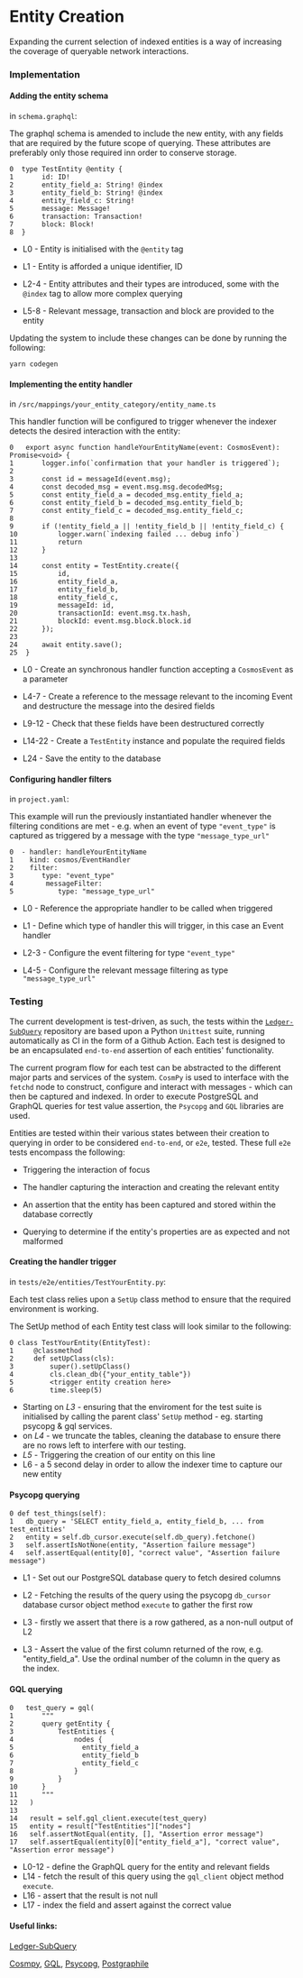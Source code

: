 # Entity Creation



Expanding the current selection of indexed entities is a way of increasing the coverage of queryable network interactions. 

### Implementation


#### Adding the entity schema

in `schema.graphql`:

The graphql schema is amended to include the new entity, with any fields that are required by the future scope of querying. These attributes are preferably only those required inn order to conserve storage.
```
0  type TestEntity @entity {
1  		id: ID!
2   	entity_field_a: String! @index
3   	entity_field_b: String! @index
4   	entity_field_c: String!
5   	message: Message!
6   	transaction: Transaction!
7   	block: Block!
8  }
```

- L0 - Entity is initialised with the `@entity` tag

- L1 - Entity is afforded a unique identifier, ID

- L2-4 - Entity attributes and their types are introduced, some with the `@index` tag to allow more complex querying

- L5-8 - Relevant message, transaction and block are provided to the entity

Updating the system to include these changes can be done by running the following: 
```
yarn codegen
```


#### Implementing the entity handler

in `/src/mappings/your_entity_category/entity_name.ts`

This handler function will be configured to trigger whenever the indexer detects the desired interaction with the entity:

```
0	export async function handleYourEntityName(event: CosmosEvent): Promise<void> {
1		logger.info(`confirmation that your handler is triggered`);
2
3		const id = messageId(event.msg);
4  		const decoded_msg = event.msg.msg.decodedMsg;
5  		const entity_field_a = decoded_msg.entity_field_a;
6  		const entity_field_b = decoded_msg.entity_field_b;
7  		const entity_field_c = decoded_msg.entity_field_c;
8
9  		if (!entity_field_a || !entity_field_b || !entity_field_c) {
10    		logger.warn(`indexing failed ... debug info`)
11    		return
12  	}
13
14    	const entity = TestEntity.create({
15    		id,
16    		entity_field_a,
17    		entity_field_b,
18    		entity_field_c,
19    		messageId: id,
20    		transactionId: event.msg.tx.hash,
21    		blockId: event.msg.block.block.id
22    	});
23	
24		await entity.save();
25	}
```

- L0 - Create an synchronous handler function accepting a `CosmosEvent` as a parameter

- L4-7 - Create a reference to the message relevant to the incoming Event and destructure the message into the desired fields

- L9-12 - Check that these fields have been destructured correctly

- L14-22 - Create a `TestEntity` instance and populate the required fields

- L24 - Save the entity to the database

#### Configuring handler filters

in `project.yaml`:

This example will run the previously instantiated handler whenever the filtering conditions are met - e.g. when an event of type `"event_type"` is captured as triggered by a message with the type `"message_type_url"`

```
0  - handler: handleYourEntityName
1    kind: cosmos/EventHandler
2    filter:
3    	type: "event_type"
4        messageFilter:
5        	type: "message_type_url" 
```

- L0 - Reference the appropriate handler to be called when triggered

- L1 - Define which type of handler this will trigger, in this case an Event handler

- L2-3 - Configure the event filtering for type `"event_type"`

- L4-5 - Configure the relevant message filtering as type `"message_type_url"`


### Testing
The current development is test-driven, as such, the tests within the [`Ledger-SubQuery`](/https://github.com/fetchai/ledger-subquery) repository are based upon a Python `Unittest` suite, running automatically as CI in the form of a Github Action. Each test is designed to be an encapsulated `end-to-end` assertion of each entities' functionality.

The current program flow for each test can be abstracted to the different major parts and services of the system. `CosmPy` is used to interface with the `fetchd` node to construct, configure and interact with messages - which can then be captured and indexed. In order to execute PostgreSQL and GraphQL queries for test value assertion, the `Psycopg` and `GQL` libraries are used.

Entities are tested within their various states between their creation to querying in order to be considered `end-to-end`, or `e2e`, tested. These full `e2e` tests encompass the following:

- Triggering the interaction of focus

- The handler capturing the interaction and creating the relevant entity

- An assertion that the entity has been captured and stored within the database correctly

- Querying to determine if the entity's properties are as expected and not malformed

#### Creating the handler trigger
in `tests/e2e/entities/TestYourEntity.py`:

Each test class relies upon a `SetUp` class method to ensure that the required environment is working. 

The SetUp method of each Entity test class will look similar to the following:

```
0 class TestYourEntity(EntityTest):
1     @classmethod
2     def setUpClass(cls):
3         super().setUpClass()
4         cls.clean_db({"your_entity_table"})
5 		  <trigger entity creation here>
6 		  time.sleep(5)

```


- Starting on *L3* - ensuring that the enviroment for the test suite is initialised by calling the parent class' `SetUp` method - eg. starting psycopg & gql services.
- on *L4* - we truncate the tables, cleaning the database to ensure there are no rows left to interfere with our testing.
- *L5* - Triggering the creation of our entity on this line
- L6 - a 5 second delay in order to allow the indexer time to capture our new entity

#### Psycopg querying

```
0 def test_things(self):
1   db_query = 'SELECT entity_field_a, entity_field_b, ... from test_entities'
2 	entity = self.db_cursor.execute(self.db_query).fetchone()
3 	self.assertIsNotNone(entity, "Assertion failure message")
4 	self.assertEqual(entity[0], "correct value", "Assertion failure message") 
```

- L1 - Set out our PostgreSQL database query to fetch desired columns

- L2 - Fetching the results of the query using the psycopg `db_cursor` database cursor object method `execute` to gather the first row

- L3 - firstly we assert that there is a row gathered, as a non-null output of L2

- L3 - Assert the value of the first column returned of the row, e.g. "entity_field_a". Use the ordinal number of the column in the query as the index.

#### GQL querying

```	
0   test_query = gql(
1       """
2       query getEntity {
3           TestEntities {
4               nodes {
5 				  entity_field_a
6 				  entity_field_b
7    			  entity_field_c
8               }
9           }
10      }    
11      """
12   )
13
14   result = self.gql_client.execute(test_query)
15   entity = result["TestEntities"]["nodes"]
16   self.assertNotEqual(entity, [], "Assertion error message")
17   self.assertEqual(entity[0]["entity_field_a"], "correct value", "Assertion error message")
```

- L0-12 - define the GraphQL query for the entity and relevant fields
- L14 - fetch the result of this query using the `gql_client` object method `execute`.
- L16 - assert that the result is not null
- L17 - index the field and assert against the correct value



#### Useful links:
[Ledger-SubQuery](/https://github.com/fetchai/ledger-subquery)

[Cosmpy](/https://github.com/fetchai/cosmpy),
[GQL](/https://github.com/graphql-python/gql),
[Psycopg](/https://www.psycopg.org/),
[Postgraphile](/https://github.com/graphile/postgraphile)